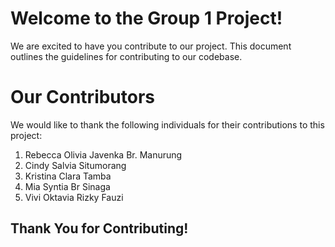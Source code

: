 # Welcome to the Group 1 Project!
We are excited to have you contribute to our project. This document outlines the guidelines for contributing to our codebase.

# Our Contributors
We would like to thank the following individuals for their contributions to this project:

1. Rebecca Olivia Javenka Br. Manurung
2. Cindy Salvia Situmorang
3. Kristina Clara Tamba
4. Mia Syntia Br Sinaga
5. Vivi Oktavia Rizky Fauzi

## Thank You for Contributing!
